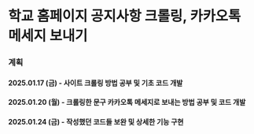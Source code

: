 # 학교 홈페이지 공지사항 크롤링, 카카오톡 메세지 보내기

### 계획
#### 2025.01.17 (금) - 사이트 크롤링 방법 공부 및 기초 코드 개발
#### 2025.01.20 (월) - 크롤링한 문구 카카오톡 메세지로 보내는 방법 공부 및 코드 개발
#### 2025.01.24 (금) - 작성했던 코드들 보완 및 상세한 기능 구현

